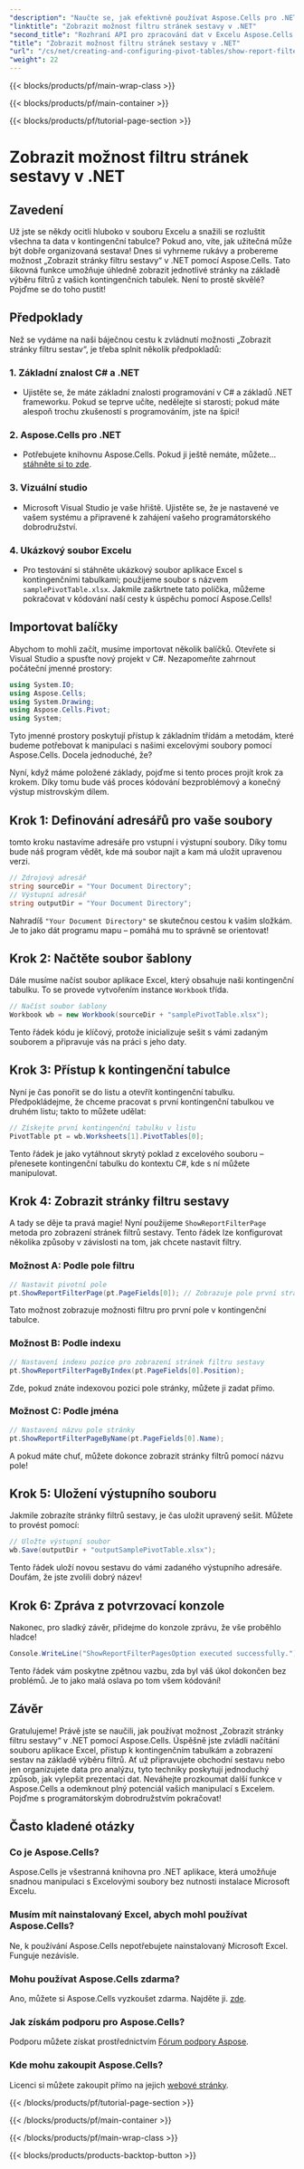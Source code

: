 ```yaml
---
"description": "Naučte se, jak efektivně používat Aspose.Cells pro .NET k zobrazení stránek filtrů sestav v kontingenčních tabulkách. Podrobný návod s kompletními příklady kódu."
"linktitle": "Zobrazit možnost filtru stránek sestavy v .NET"
"second_title": "Rozhraní API pro zpracování dat v Excelu Aspose.Cells v .NET"
"title": "Zobrazit možnost filtru stránek sestavy v .NET"
"url": "/cs/net/creating-and-configuring-pivot-tables/show-report-filter-pages-option/"
"weight": 22
---
```


{{< blocks/products/pf/main-wrap-class >}}

{{< blocks/products/pf/main-container >}}

{{< blocks/products/pf/tutorial-page-section >}}

# Zobrazit možnost filtru stránek sestavy v .NET

## Zavedení
Už jste se někdy ocitli hluboko v souboru Excelu a snažili se rozluštit všechna ta data v kontingenční tabulce? Pokud ano, víte, jak užitečná může být dobře organizovaná sestava! Dnes si vyhrneme rukávy a probereme možnost „Zobrazit stránky filtru sestavy“ v .NET pomocí Aspose.Cells. Tato šikovná funkce umožňuje úhledně zobrazit jednotlivé stránky na základě výběru filtrů z vašich kontingenčních tabulek. Není to prostě skvělé? Pojďme se do toho pustit!
## Předpoklady
Než se vydáme na naši báječnou cestu k zvládnutí možnosti „Zobrazit stránky filtru sestav“, je třeba splnit několik předpokladů:
### 1. Základní znalost C# a .NET
- Ujistěte se, že máte základní znalosti programování v C# a základů .NET frameworku. Pokud se teprve učíte, nedělejte si starosti; pokud máte alespoň trochu zkušeností s programováním, jste na špici!
### 2. Aspose.Cells pro .NET
- Potřebujete knihovnu Aspose.Cells. Pokud ji ještě nemáte, můžete... [stáhněte si to zde](https://releases.aspose.com/cells/net/).
### 3. Vizuální studio
- Microsoft Visual Studio je vaše hřiště. Ujistěte se, že je nastavené ve vašem systému a připravené k zahájení vašeho programátorského dobrodružství.
### 4. Ukázkový soubor Excelu
- Pro testování si stáhněte ukázkový soubor aplikace Excel s kontingenčními tabulkami; použijeme soubor s názvem `samplePivotTable.xlsx`.
Jakmile zaškrtnete tato políčka, můžeme pokračovat v kódování naší cesty k úspěchu pomocí Aspose.Cells!
## Importovat balíčky
Abychom to mohli začít, musíme importovat několik balíčků. Otevřete si Visual Studio a spusťte nový projekt v C#. Nezapomeňte zahrnout počáteční jmenné prostory:
```csharp
using System.IO;
using Aspose.Cells;
using System.Drawing;
using Aspose.Cells.Pivot;
using System;
```
Tyto jmenné prostory poskytují přístup k základním třídám a metodám, které budeme potřebovat k manipulaci s našimi excelovými soubory pomocí Aspose.Cells. Docela jednoduché, že?

Nyní, když máme položené základy, pojďme si tento proces projít krok za krokem. Díky tomu bude váš proces kódování bezproblémový a konečný výstup mistrovským dílem.
## Krok 1: Definování adresářů pro vaše soubory
tomto kroku nastavíme adresáře pro vstupní i výstupní soubory. Díky tomu bude náš program vědět, kde má soubor najít a kam má uložit upravenou verzi.
```csharp
// Zdrojový adresář
string sourceDir = "Your Document Directory";
// Výstupní adresář
string outputDir = "Your Document Directory";
```
Nahradíš `"Your Document Directory"` se skutečnou cestou k vašim složkám. Je to jako dát programu mapu – pomáhá mu to správně se orientovat!
## Krok 2: Načtěte soubor šablony
Dále musíme načíst soubor aplikace Excel, který obsahuje naši kontingenční tabulku. To se provede vytvořením instance `Workbook` třída.
```csharp
// Načíst soubor šablony
Workbook wb = new Workbook(sourceDir + "samplePivotTable.xlsx");
```
Tento řádek kódu je klíčový, protože inicializuje sešit s vámi zadaným souborem a připravuje vás na práci s jeho daty.
## Krok 3: Přístup k kontingenční tabulce
Nyní je čas ponořit se do listu a otevřít kontingenční tabulku. Předpokládejme, že chceme pracovat s první kontingenční tabulkou ve druhém listu; takto to můžete udělat:
```csharp
// Získejte první kontingenční tabulku v listu
PivotTable pt = wb.Worksheets[1].PivotTables[0];
```
Tento řádek je jako vytáhnout skrytý poklad z excelového souboru – přenesete kontingenční tabulku do kontextu C#, kde s ní můžete manipulovat.
## Krok 4: Zobrazit stránky filtru sestavy
A tady se děje ta pravá magie! Nyní použijeme `ShowReportFilterPage` metoda pro zobrazení stránek filtrů sestavy. Tento řádek lze konfigurovat několika způsoby v závislosti na tom, jak chcete nastavit filtry.
### Možnost A: Podle pole filtru
```csharp
// Nastavit pivotní pole
pt.ShowReportFilterPage(pt.PageFields[0]); // Zobrazuje pole první stránky
```
Tato možnost zobrazuje možnosti filtru pro první pole v kontingenční tabulce.
### Možnost B: Podle indexu
```csharp
// Nastavení indexu pozice pro zobrazení stránek filtru sestavy
pt.ShowReportFilterPageByIndex(pt.PageFields[0].Position);
```
Zde, pokud znáte indexovou pozici pole stránky, můžete ji zadat přímo.
### Možnost C: Podle jména
```csharp
// Nastavení názvu pole stránky
pt.ShowReportFilterPageByName(pt.PageFields[0].Name);
```
A pokud máte chuť, můžete dokonce zobrazit stránky filtrů pomocí názvu pole! 
## Krok 5: Uložení výstupního souboru
Jakmile zobrazíte stránky filtrů sestavy, je čas uložit upravený sešit. Můžete to provést pomocí:
```csharp
// Uložte výstupní soubor
wb.Save(outputDir + "outputSamplePivotTable.xlsx");
```
Tento řádek uloží novou sestavu do vámi zadaného výstupního adresáře. Doufám, že jste zvolili dobrý název!
## Krok 6: Zpráva z potvrzovací konzole
Nakonec, pro sladký závěr, přidejme do konzole zprávu, že vše proběhlo hladce!
```csharp
Console.WriteLine("ShowReportFilterPagesOption executed successfully.");
```
Tento řádek vám poskytne zpětnou vazbu, zda byl váš úkol dokončen bez problémů. Je to jako malá oslava po tom všem kódování!
## Závěr
Gratulujeme! Právě jste se naučili, jak používat možnost „Zobrazit stránky filtru sestavy“ v .NET pomocí Aspose.Cells. Úspěšně jste zvládli načítání souboru aplikace Excel, přístup k kontingenčním tabulkám a zobrazení sestav na základě výběru filtrů. Ať už připravujete obchodní sestavu nebo jen organizujete data pro analýzu, tyto techniky poskytují jednoduchý způsob, jak vylepšit prezentaci dat.
Neváhejte prozkoumat další funkce v Aspose.Cells a odemknout plný potenciál vašich manipulací s Excelem. Pojďme s programátorským dobrodružstvím pokračovat!
## Často kladené otázky
### Co je Aspose.Cells?
Aspose.Cells je všestranná knihovna pro .NET aplikace, která umožňuje snadnou manipulaci s Excelovými soubory bez nutnosti instalace Microsoft Excelu.
### Musím mít nainstalovaný Excel, abych mohl používat Aspose.Cells?
Ne, k používání Aspose.Cells nepotřebujete nainstalovaný Microsoft Excel. Funguje nezávisle.
### Mohu používat Aspose.Cells zdarma?
Ano, můžete si Aspose.Cells vyzkoušet zdarma. Najděte ji. [zde](https://releases.aspose.com/).
### Jak získám podporu pro Aspose.Cells?
Podporu můžete získat prostřednictvím [Fórum podpory Aspose](https://forum.aspose.com/c/cells/9).
### Kde mohu zakoupit Aspose.Cells?
Licenci si můžete zakoupit přímo na jejich [webové stránky](https://purchase.aspose.com/buy).

{{< /blocks/products/pf/tutorial-page-section >}}

{{< /blocks/products/pf/main-container >}}

{{< /blocks/products/pf/main-wrap-class >}}

{{< blocks/products/products-backtop-button >}}
